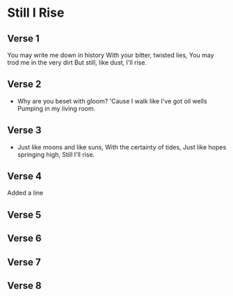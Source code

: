 # Still I Rise

## Verse 1
You may write me down in history
With your bitter, twisted lies,
You may trod me in the very dirt
But still, like dust, I'll rise.
## Verse 2
* Why are you beset with gloom?
'Cause I walk like I've got oil wells
Pumping in my living room.

## Verse 3
* Just like moons and like suns,
With the certainty of tides,
Just like hopes springing high,
Still I'll rise.

## Verse 4
Added a line
## Verse 5

## Verse 6

## Verse 7

## Verse 8

#
